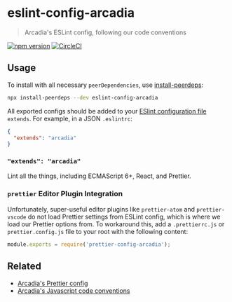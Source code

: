 # eslint-config-arcadia

> Arcadia's ESLint config, following our code conventions

[![npm version](https://img.shields.io/npm/v/eslint-config-arcadia.svg)](https://www.npmjs.com/package/eslint-config-arcadia)
[![CircleCI](https://circleci.com/gh/salesmessage/javascript.svg?style=shield)](https://circleci.com/gh/salesmessage/javascript)

## Usage

To install with all necessary `peerDependencies`, use [install-peerdeps](https://github.com/nathanhleung/install-peerdeps#usage):

```sh
npx install-peerdeps --dev eslint-config-arcadia
```

All exported configs should be added to your [ESlint configuration file](https://eslint.org/docs/user-guide/configuring#extending-configuration-files) `extends`.
For example, in a JSON `.eslintrc`:

```json
{
  "extends": "arcadia"
}
```

### `"extends": "arcadia"`

Lint all the things, including ECMAScript 6+, React, and Prettier.

### `prettier` Editor Plugin Integration

Unfortunately, super-useful editor plugins like `prettier-atom` and `prettier-vscode` do not load Prettier settings from ESLint config, which is where we load our Prettier options from. To workaround this, add a `.prettierrc.js` or `prettier.config.js` file to your root with the following content:

```js
module.exports = require('prettier-config-arcadia');
```

## Related

- [Arcadia's Prettier config](https://npmjs.com/prettier-config-arcadia)
- [Arcadia's Javascript code conventions](https://github.com/salesmessage/javascript)

